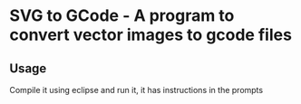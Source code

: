 # SVG to GCode - A program to convert vector images to gcode files

## Usage

Compile it using eclipse and run it, it has instructions in the prompts
